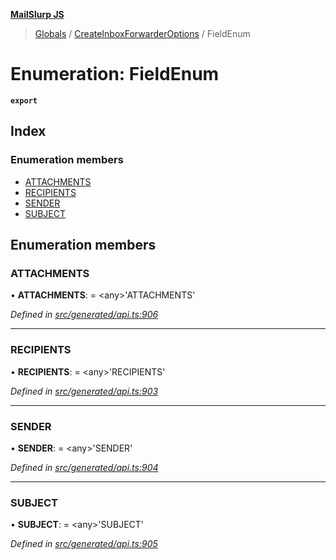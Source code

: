 **[MailSlurp JS](../README.md)**

> [Globals](../README.md) / [CreateInboxForwarderOptions](../modules/createinboxforwarderoptions.md) / FieldEnum

# Enumeration: FieldEnum

**`export`** 

## Index

### Enumeration members

* [ATTACHMENTS](createinboxforwarderoptions.fieldenum.md#attachments)
* [RECIPIENTS](createinboxforwarderoptions.fieldenum.md#recipients)
* [SENDER](createinboxforwarderoptions.fieldenum.md#sender)
* [SUBJECT](createinboxforwarderoptions.fieldenum.md#subject)

## Enumeration members

### ATTACHMENTS

•  **ATTACHMENTS**:  = \<any>'ATTACHMENTS'

*Defined in [src/generated/api.ts:906](https://github.com/mailslurp/mailslurp-client/blob/730b817/src/generated/api.ts#L906)*

___

### RECIPIENTS

•  **RECIPIENTS**:  = \<any>'RECIPIENTS'

*Defined in [src/generated/api.ts:903](https://github.com/mailslurp/mailslurp-client/blob/730b817/src/generated/api.ts#L903)*

___

### SENDER

•  **SENDER**:  = \<any>'SENDER'

*Defined in [src/generated/api.ts:904](https://github.com/mailslurp/mailslurp-client/blob/730b817/src/generated/api.ts#L904)*

___

### SUBJECT

•  **SUBJECT**:  = \<any>'SUBJECT'

*Defined in [src/generated/api.ts:905](https://github.com/mailslurp/mailslurp-client/blob/730b817/src/generated/api.ts#L905)*
